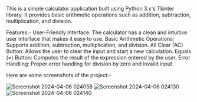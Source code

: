 This is a simple calculator application built using Python 3.x's Tkinter library. It provides basic arithmetic operations such as addition, subtraction, multiplication, and division.

Features:-
User-Friendly Interface: The calculator has a clean and intuitive user interface that makes it easy to use.
Basic Arithmetic Operations: Supports addition, subtraction, multiplication, and division.
All Clear (AC) Button: Allows the user to clear the input and start a new calculation.
Equals (=) Button: Computes the result of the expression entered by the user.
Error Handling: Proper error handling for division by zero and invalid input.


Here are some screenshots of the project:-


![Screenshot 2024-04-06 024058](https://github.com/junghare1/Python-calculator/assets/166168901/fdc4dff6-1767-4bdb-b1c2-8dfcebe38c7b)
![Screenshot 2024-04-06 024130](https://github.com/junghare1/Python-calculator/assets/166168901/d224886a-2edb-4280-aeb4-192e13b8288c)
![Screenshot 2024-04-06 024140](https://github.com/junghare1/Python-calculator/assets/166168901/6e8d4d14-0df7-4be8-bd42-c9db2dd4b8ad)
